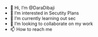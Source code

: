 - 👋 Hi, I’m @DaraDibaji
- 👀 I’m interested in Secutity Plans
- 🌱 I’m currently learning out sec
- 💞️ I’m looking to collaborate on my work
- 📫 How to reach me 

<!---
DaraDibaji/DaraDibaji is a ✨ special ✨ repository because its `README.md` (this file) appears on your GitHub profile.
You can click the Preview link to take a look at your changes.
--->
